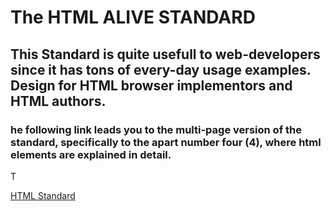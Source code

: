 # The HTML ALIVE STANDARD




<h2>This Standard is quite usefull to web-developers since it has tons of every-day usage examples. Design for HTML browser implementors and HTML authors.
<h3>he following link leads you to the multi-page version of the standard, specifically to the apart number four (4), where html elements are explained in detail.</h3>T

[HTML Standard](https://html.spec.whatwg.org/multipage/#toc-semantics)

